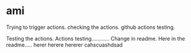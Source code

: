 # ami
Trying to trigger actions.
checking the actions. github actions testing.

Testing the actions.
Actions testing............
Change in readme.
Here in the readme.....
herer herere hererer
cahscuashdsad
